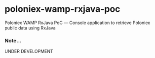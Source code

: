 # poloniex-wamp-rxjava-poc
Poloniex WAMP RxJava PoC — Сonsole application to retrieve Poloniex public data using RxJava

### Note...
UNDER DEVELOPMENT
